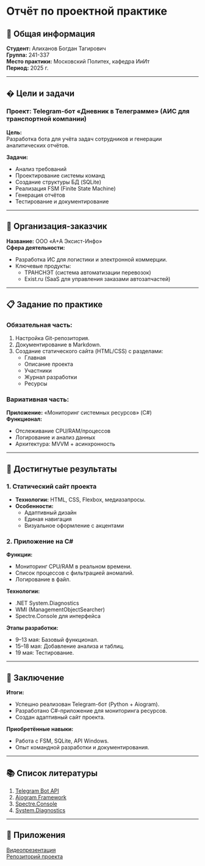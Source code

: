 # Отчёт по проектной практике

## 📌 Общая информация
**Студент:** Алиханов Богдан Тагирович  
**Группа:** 241-337  
**Место практики:** Московский Политех, кафедра ИиИт  
**Период:** 2025 г.  

---

## � Цели и задачи
### Проект: Telegram-бот «Дневник в Телеграмме» (АИС для транспортной компании)
**Цель:**  
Разработка бота для учёта задач сотрудников и генерации аналитических отчётов.  

**Задачи:**  
- Анализ требований  
- Проектирование системы команд  
- Создание структуры БД (SQLite)  
- Реализация FSM (Finite State Machine)  
- Генерация отчётов  
- Тестирование и документирование  

---

## 🏢 Организация-заказчик
**Название:** ООО «А+А Эксист-Инфо»  
**Сфера деятельности:**  
- Разработка ИС для логистики и электронной коммерции.  
- Ключевые продукты:  
  - ТРАНСНЭТ (система автоматизации перевозок)  
  - Exist.ru (SaaS для управления заказами автозапчастей)  

---

## 📋 Задание по практике
### Обязательная часть:
1. Настройка Git-репозитория.  
2. Документирование в Markdown.  
3. Создание статического сайта (HTML/CSS) с разделами:  
   - Главная  
   - Описание проекта  
   - Участники  
   - Журнал разработки  
   - Ресурсы  

### Вариативная часть:
**Приложение:** «Мониторинг системных ресурсов» (C#)  
**Функционал:**  
- Отслеживание CPU/RAM/процессов  
- Логирование и анализ данных  
- Архитектура: MVVM + асинхронность  

---

## 🚀 Достигнутые результаты
### 1. Статический сайт проекта
- **Технологии:** HTML, CSS, Flexbox, медиазапросы.  
- **Особенности:**  
  - Адаптивный дизайн  
  - Единая навигация  
  - Визуальное оформление с акцентами  

### 2. Приложение на C#
**Функции:**  
- Мониторинг CPU/RAM в реальном времени.  
- Список процессов с фильтрацией аномалий.  
- Логирование в файл.  

**Технологии:**  
- .NET System.Diagnostics  
- WMI (ManagementObjectSearcher)  
- Spectre.Console для интерфейса  

**Этапы разработки:**  
- 9–13 мая: Базовый функционал.  
- 15–18 мая: Добавление анализа и таблиц.  
- 19 мая: Тестирование.  

---

## 📝 Заключение
**Итоги:**  
- Успешно реализован Telegram-бот (Python + Aiogram).  
- Разработано C#-приложение для мониторинга ресурсов.  
- Создан адаптивный сайт проекта.  

**Приобретённые навыки:**  
- Работа с FSM, SQLite, API Windows.  
- Опыт командной разработки и документирования.  

---

## 📚 Список литературы
1. [Telegram Bot API](https://core.telegram.org/bots/api)  
2. [Aiogram Framework](https://docs.aiogram.dev)  
3. [Spectre.Console](https://spectreconsole.net)  
4. [System.Diagnostics](https://learn.microsoft.com/en-us/dotnet/api/system.diagnostics)  

---

## 📎 Приложения
[Видеопрезентация](https://disk.yandex.ru/i/Lhg8IhM_3ZMhLQ)  
[Репозиторий проекта](https://github.com/Evenmurmur/Practice-2025-1)  